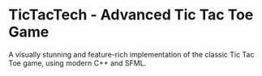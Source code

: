 # TicTacTech - Advanced Tic Tac Toe Game
A visually stunning and feature-rich implementation of the classic Tic Tac Toe game, using modern C++ and SFML.
